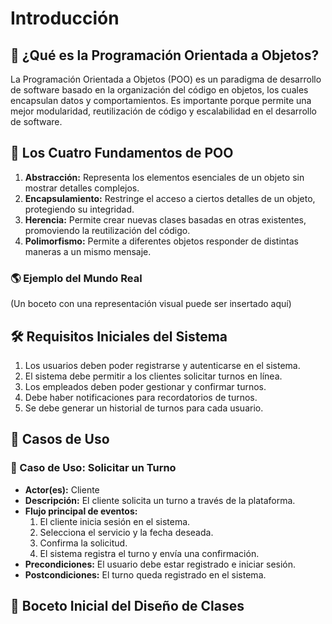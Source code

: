 # Introducción

## 📌 ¿Qué es la Programación Orientada a Objetos?

La Programación Orientada a Objetos (POO) es un paradigma de desarrollo de software basado en la organización del código en objetos, los cuales encapsulan datos y comportamientos. Es importante porque permite una mejor modularidad, reutilización de código y escalabilidad en el desarrollo de software.

## 🔹 Los Cuatro Fundamentos de POO

1. **Abstracción:** Representa los elementos esenciales de un objeto sin mostrar detalles complejos.
2. **Encapsulamiento:** Restringe el acceso a ciertos detalles de un objeto, protegiendo su integridad.
3. **Herencia:** Permite crear nuevas clases basadas en otras existentes, promoviendo la reutilización del código.
4. **Polimorfismo:** Permite a diferentes objetos responder de distintas maneras a un mismo mensaje.

### 🌎 Ejemplo del Mundo Real
(Un boceto con una representación visual puede ser insertado aquí)

## 🛠 Requisitos Iniciales del Sistema

1. Los usuarios deben poder registrarse y autenticarse en el sistema.
2. El sistema debe permitir a los clientes solicitar turnos en línea.
3. Los empleados deben poder gestionar y confirmar turnos.
4. Debe haber notificaciones para recordatorios de turnos.
5. Se debe generar un historial de turnos para cada usuario.

## 📑 Casos de Uso

### 📌 Caso de Uso: Solicitar un Turno
- **Actor(es):** Cliente
- **Descripción:** El cliente solicita un turno a través de la plataforma.
- **Flujo principal de eventos:**
  1. El cliente inicia sesión en el sistema.
  2. Selecciona el servicio y la fecha deseada.
  3. Confirma la solicitud.
  4. El sistema registra el turno y envía una confirmación.
- **Precondiciones:** El usuario debe estar registrado e iniciar sesión.
- **Postcondiciones:** El turno queda registrado en el sistema.


## 🎨 Boceto Inicial del Diseño de Clases


   
